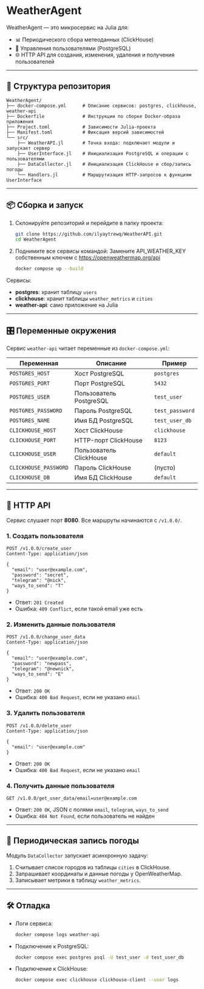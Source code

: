 # WeatherAgent

WeatherAgent — это микросервис на Julia для:

* 📊 Периодического сбора метеоданных (ClickHouse)
* 👥 Управления пользователями (PostgreSQL)
* 🌐 HTTP API для создания, изменения, удаления и получения пользователей

---

## 📁 Структура репозитория

```
WeatherAgent/
├── docker-compose.yml      # Описание сервисов: postgres, clickhouse, weather-api
├── Dockerfile              # Инструкции по сборке Docker-образа приложения
├── Project.toml            # Зависимости Julia-проекта
├── Manifest.toml           # Фиксация версий зависимостей
└── src/
    ├── WeatherAPI.jl       # Точка входа: подключает модули и запускает сервер
    ├── UserInterface.jl    # Инициализация PostgreSQL и операции с пользователями
    ├── DataCollector.jl    # Инициализация ClickHouse и сбор/запись погоды
    └── Handlers.jl         # Маршрутизация HTTP-запросов к функциям UserInterface
```

---

## 📦 Сборка и запуск

1. Склонируйте репозиторий и перейдите в папку проекта:

   ```bash
   git clone https://github.com/ilyaytrewq/WeatherAPI.git
   cd WeatherAgent
   ```
2. Поднимите все сервисы командой:
    Замените API_WEATHER_KEY собственным ключем с https://openweathermap.org/api
   ```bash
   docker compose up --build
   ```

Сервисы:

* **postgres**: хранит таблицу `users`
* **clickhouse**: хранит таблицы `weather_metrics` и `cities`
* **weather-api**: само приложение на Julia

---

## 🎛 Переменные окружения

Сервис `weather-api` читает переменные из `docker-compose.yml`:

| Переменная            | Описание                | Пример          |
| --------------------- | ----------------------- | --------------- |
| `POSTGRES_HOST`       | Хост PostgreSQL         | `postgres`      |
| `POSTGRES_PORT`       | Порт PostgreSQL         | `5432`          |
| `POSTGRES_USER`       | Пользователь PostgreSQL | `test_user`     |
| `POSTGRES_PASSWORD`   | Пароль PostgreSQL       | `test_password` |
| `POSTGRES_NAME`       | Имя БД PostgreSQL       | `test_user_db`  |
| `CLICKHOUSE_HOST`     | Хост ClickHouse         | `clickhouse`    |
| `CLICKHOUSE_PORT`     | HTTP-порт ClickHouse    | `8123`          |
| `CLICKHOUSE_USER`     | Пользователь ClickHouse | `default`       |
| `CLICKHOUSE_PASSWORD` | Пароль ClickHouse       | (пусто)         |
| `CLICKHOUSE_DB`       | Имя БД ClickHouse       | `default`       |

---

## 🚀 HTTP API

Сервис слушает порт **8080**. Все маршруты начинаются с `/v1.0.0/`.

### 1. Создать пользователя

```http
POST /v1.0.0/create_user
Content-Type: application/json

{
  "email": "user@example.com",
  "password": "secret",
  "telegram": "@nick",
  "ways_to_send": "T"
}
```

* Ответ: `201 Created`
* Ошибка: `409 Conflict`, если такой email уже есть

### 2. Изменить данные пользователя

```http
POST /v1.0.0/change_user_data
Content-Type: application/json

{
  "email": "user@example.com",
  "password": "newpass",
  "telegram": "@newnick",
  "ways_to_send": "E"
}
```

* Ответ: `200 OK`
* Ошибка: `400 Bad Request`, если не указано `email`

### 3. Удалить пользователя

```http
POST /v1.0.0/delete_user
Content-Type: application/json

{
  "email": "user@example.com"
}
```

* Ответ: `200 OK`
* Ошибка: `400 Bad Request`, если не указано `email`

### 4. Получить данные пользователя

```http
GET /v1.0.0/get_user_data/email=user@example.com
```

* Ответ: `200 OK`, JSON с полями `email`, `telegram`, `ways_to_send`
* Ошибка: `404 Not Found`, если пользователь не найден

---

## 🔄 Периодическая запись погоды

Модуль `DataCollector` запускает асинхронную задачу:

1. Считывает список городов из таблицы `cities` в ClickHouse.
2. Запрашивает координаты и данные погоды у OpenWeatherMap.
3. Записывает метрики в таблицу `weather_metrics`.

---

## 🛠 Отладка

* Логи сервиса:

  ```bash
  docker compose logs weather-api
  ```
* Подключение к PostgreSQL:

  ```bash
  docker compose exec postgres psql -U test_user -d test_user_db
  ```
* Подключение к ClickHouse:

  ```bash
  docker compose exec clickhouse clickhouse-client --user logs
  ```
